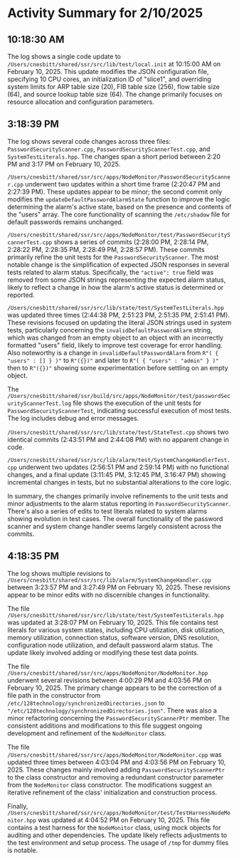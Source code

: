 # Activity Summary for 2/10/2025

## 10:18:30 AM
The log shows a single code update to `/Users/cnesbitt/shared/ssr/src/lib/test/local.init` at 10:15:00 AM on February 10, 2025.  This update modifies the JSON configuration file, specifying 10 CPU cores, an initialization ID of "slice1", and overriding system limits for ARP table size (20), FIB table size (256), flow table size (64), and source lookup table size (64).  The change primarily focuses on resource allocation and configuration parameters.


## 3:18:39 PM
The log shows several code changes across three files: `PasswordSecurityScanner.cpp`, `PasswordSecurityScannerTest.cpp`, and `SystemTestLiterals.hpp`.  The changes span a short period between 2:20 PM and 3:17 PM on February 10, 2025.

`/Users/cnesbitt/shared/ssr/src/apps/NodeMonitor/PasswordSecurityScanner.cpp` underwent two updates within a short time frame (2:20:47 PM and 2:27:39 PM).  These updates appear to be minor; the second commit only modifies the `updateDefaultPasswordAlarmState` function to improve the logic determining the alarm's active state, based on the presence and contents of the "users" array.  The core functionality of scanning the `/etc/shadow` file for default passwords remains unchanged.

`/Users/cnesbitt/shared/ssr/src/apps/NodeMonitor/test/PasswordSecurityScannerTest.cpp` shows a series of commits (2:28:00 PM, 2:28:14 PM, 2:28:22 PM, 2:28:35 PM, 2:28:49 PM, 2:28:57 PM). These commits primarily refine the unit tests for the `PasswordSecurityScanner`. The most notable change is the simplification of expected JSON responses in several tests related to alarm status.  Specifically, the `"active": true` field was removed from some JSON strings representing the expected alarm status, likely to reflect a change in how the alarm's active status is determined or reported.

`/Users/cnesbitt/shared/ssr/src/lib/state/test/SystemTestLiterals.hpp` was updated three times (2:44:38 PM, 2:51:23 PM, 2:51:35 PM, 2:51:41 PM). These revisions focused on updating the literal JSON strings used in system tests, particularly concerning the `invalidDefaultPasswordAlarm` string, which was changed from an empty object to an object with an incorrectly formatted "users" field, likely to improve test coverage for error handling.  Also noteworthy is a change in `invalidDefaultPasswordAlarm` from `R"( { "users" : [] } )"` to `R"({})"` and later to `R"( { "users" : "admin" } )"` then to `R"({})"` showing some experimentation before settling on an empty object.


The `/Users/cnesbitt/shared/ssr/build/src/apps/NodeMonitor/test/passwordSecurityScannerTest.log` file shows the execution of the unit tests for `PasswordSecurityScannerTest`, indicating successful execution of most tests.  The log includes debug and error messages.

`/Users/cnesbitt/shared/ssr/src/lib/state/test/StateTest.cpp` shows two identical commits (2:43:51 PM and 2:44:08 PM) with no apparent change in code.

`/Users/cnesbitt/shared/ssr/src/lib/alarm/test/SystemChangeHandlerTest.cpp` underwent two updates (2:56:51 PM and 2:59:14 PM) with no functional changes, and a final update (3:11:45 PM, 3:12:45 PM, 3:16:47 PM) showing incremental changes in tests, but no substantial alterations to the core logic.

In summary, the changes primarily involve refinements to the unit tests and minor adjustments to the alarm status reporting in `PasswordSecurityScanner`.  There's also a series of edits to test literals related to system alarms showing evolution in test cases.  The overall functionality of the password scanner and system change handler seems largely consistent across the commits.


## 4:18:35 PM
The log shows multiple revisions to `/Users/cnesbitt/shared/ssr/src/lib/alarm/SystemChangeHandler.cpp` between 3:23:57 PM and 3:27:49 PM on February 10, 2025.  These revisions appear to be minor edits with no discernible changes in functionality.

The file `/Users/cnesbitt/shared/ssr/src/lib/state/test/SystemTestLiterals.hpp` was updated at 3:28:07 PM on February 10, 2025. This file contains test literals for various system states, including CPU utilization, disk utilization, memory utilization, connection status, software version, DNS resolution, configuration node utilization, and default password alarm status.  The update likely involved adding or modifying these test data points.

The file `/Users/cnesbitt/shared/ssr/src/apps/NodeMonitor/NodeMonitor.hpp` underwent several revisions between 4:00:29 PM and 4:03:56 PM on February 10, 2025.  The primary change appears to be the correction of a file path in the constructor from `/etc/128technology/synchronizedDirectories.json` to `"/etc/128technology/synchronizedDirectories.json"`.  There was also a minor refactoring concerning the  `PasswordSecurityScannerPtr` member. The consistent additions and modifications to this file suggest ongoing development and refinement of the `NodeMonitor` class.

The file `/Users/cnesbitt/shared/ssr/src/apps/NodeMonitor/NodeMonitor.cpp` was updated three times between 4:03:04 PM and 4:03:56 PM on February 10, 2025. These changes mainly involved adding `PasswordSecurityScannerPtr` to the class constructor and removing a redundant constructor parameter from the `NodeMonitor` class constructor.  The modifications suggest an iterative refinement of the class' initialization and construction process.

Finally, `/Users/cnesbitt/shared/ssr/src/apps/NodeMonitor/test/TestHarnessNodeMonitor.hpp` was updated at 4:04:52 PM on February 10, 2025. This file contains a test harness for the `NodeMonitor` class, using mock objects for auditing and other dependencies. The update likely reflects adjustments to the test environment and setup process.  The usage of  `/tmp` for dummy files is notable.
